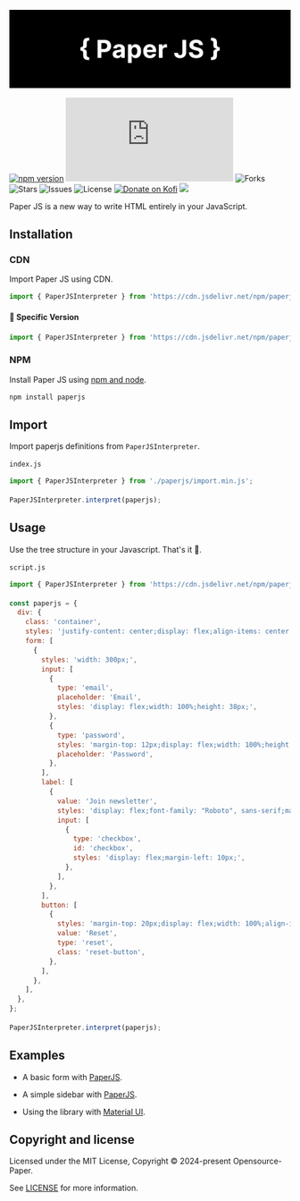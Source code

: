 <p align="center">
<img alt="Logo Banner" src="https://raw.githubusercontent.com/Opensource-Paper/PaperJS/main/banner/banner%20updated.svg?sanitize=true"/>
<br/>

[![npm version](https://img.shields.io/npm/v/paperjs.svg)](https://www.npmjs.com/package/paperjs)
![File Size](https://img.shields.io/github/size/Opensource-Paper/PaperJS/packages/paperjs/import.min.js?style=flat-square)
![Forks](https://img.shields.io/github/forks/Opensource-Paper/PaperJS.svg?style=flat)
![Stars](https://img.shields.io/github/stars/Opensource-Paper/PaperJS.svg?style=flat)
![Issues](https://img.shields.io/github/issues/Opensource-Paper/PaperJS.svg?style=flat)
![License](https://img.shields.io/badge/license-MIT-green)
[![Donate on Kofi](https://img.shields.io/badge/Donate-Kofi-F16061?logo=ko-fi&logoColor=white)](https://ko-fi.com/brick_wall)
<a href="https://discord.gg/Mbtnv9BN">
  <img src="https://img.shields.io/badge/discord-join-7289DA.svg?logo=discord&longCache=true&style=flat" />
</a>

<!--[![](https://data.jsdelivr.com/v1/package/npm/paperjs/badge)](https://www.jsdelivr.com/package/npm/paperjs)-->
<!--<img src="https://m3-markdown-badges.vercel.app/stars/1/3/Opensource-Paper/PaperJS">
<img src="https://m3-markdown-badges.vercel.app/issues/1/2/Opensource-Paper/PaperJS">
<img src="https://ziadoua.github.io/m3-Markdown-Badges/badges/LicenceMIT/licencemit3.svg">
<a href="https://discord.gg/Mbtnv9BN">
  <img src="https://ziadoua.github.io/m3-Markdown-Badges/badges/Discord/discord1.svg">
</a>-->

<div align="left">Paper JS is a new way to write HTML entirely in your JavaScript.</div>
<div align="left">

<!--[Documentation](https://paperui.com/)-->
<!--[Discord](https://discord.gg/Mbtnv9BN)-->

</div>

## Installation

### CDN

Import Paper JS using CDN.

```js
import { PaperJSInterpreter } from 'https://cdn.jsdelivr.net/npm/paperjs';
```

#### 🚧 Specific Version
```js
import { PaperJSInterpreter } from 'https://cdn.jsdelivr.net/npm/paperjs@latest';
```

<!--#### 🚧 Development
```html
<script type="module" src="https://cdn.jsdelivr.net/npm/paperjs@latest"></script>
```-->

### NPM

Install Paper JS using [npm and node](https://nodejs.org/en).

```bash
npm install paperjs
```

## Import

Import paperjs definitions from ```PaperJSInterpreter```.

```index.js```

```js
import { PaperJSInterpreter } from './paperjs/import.min.js';

PaperJSInterpreter.interpret(paperjs);
```

## Usage

Use the tree structure in your Javascript. <!--Refer to the [Documentation](https://paperui.com) for more guidance on using the library.-->That's it 🎉.

```script.js```

```js
import { PaperJSInterpreter } from 'https://cdn.jsdelivr.net/npm/paperjs';

const paperjs = {
  div: {
    class: 'container',
    styles: 'justify-content: center;display: flex;align-items: center;height: 100%;width: 100%;top: 0;left: 0;right: 0;bottom: 0;position: fixed;',
    form: [
      {
        styles: 'width: 300px;',
        input: [
          {
            type: 'email',
            placeholder: 'Email',
            styles: 'display: flex;width: 100%;height: 38px;',
          },
          {
            type: 'password',
            styles: 'margin-top: 12px;display: flex;width: 100%;height: 38px;',
            placeholder: 'Password',
          },
        ],
        label: [
          {
            value: 'Join newsletter',
            styles: 'display: flex;font-family: "Roboto", sans-serif;margin-top: 28px;width: 100%;',
            input: [
              {
                type: 'checkbox',
                id: 'checkbox',
                styles: 'display: flex;margin-left: 10px;',
              },
            ],
          },
        ],
        button: [
          {
            styles: 'margin-top: 20px;display: flex;width: 100%;align-items: center;height: 32px;justify-content: center;',
            value: 'Reset',
            type: 'reset',
            class: 'reset-button',
          },
        ],
      },
    ],
  },
};

PaperJSInterpreter.interpret(paperjs);
```

## Examples

* A basic form with [PaperJS](https://codepen.io/GreenestGoat/pen/zYQEjML).

* A simple sidebar with [PaperJS](https://codepen.io/GreenestGoat/pen/qBGVxbv).

* Using the library with [Material UI](https://codepen.io/GreenestGoat/pen/GRaMLXR?editors=1010).

<!--## Backers

Thank you to all our backers! 🙏.

[![Backers](https://opencollective.com/bootstrap/backers.svg?width=890)](https://opencollective.com/bootstrap#backers)-->


## Copyright and license

Licensed under the MIT License, Copyright © 2024-present Opensource-Paper.

See [LICENSE](https://github.com/Opensource-Paper/PaperJS/blob/main/LICENSE) for more information.
